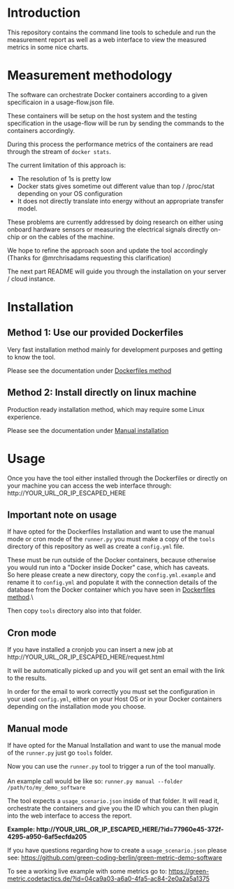 # Introduction

This repository contains the command line tools to schedule and run the measurement report
as well as a web interface to view the measured metrics in some nice charts.

# Measurement methodology

The software can orchestrate Docker containers according to a given specificaion in a usage-flow.json file.

These containers will be setup on the host system and the testing specification in the usage-flow will be
run by sending the commands to the containers accordingly.

During this process the performance metrics of the containers are read through the stream of 
`docker stats`.

The current limitation of this approach is:
- The resolution of 1s is pretty low
- Docker stats gives sometime out different value than top / /proc/stat depending on your OS configuration
- It does not directly translate into energy without an appropriate transfer model.

These problems are currently addressed by doing research on either using onboard hardware sensors or measuring 
the electrical signals directly on-chip or on the cables of the machine.

We hope to refine the approach soon and update the tool accordingly (Thanks for @mrchrisadams requesting this clarification)

The next part README will guide you through the installation on your server / cloud instance.

# Installation

## Method 1: Use our provided Dockerfiles

Very fast installation method mainly for development purposes and getting to know the tool.

Please see the documentation under [Dockerfiles method](https://github.com/green-coding-berlin/green-metrics-tool/tree/main/Docker)

## Method 2: Install directly on linux machine

Production ready installation method, which may require some Linux experience.

Please see the documentation under [Manual installation](https://github.com/green-coding-berlin/green-metrics-tool/blob/main/MANUAL_INSTALLATION.md)


# Usage

Once you have the tool either installed through the Dockerfiles or directly on your machine you can access the
web interface through: http://YOUR_URL_OR_IP_ESCAPED_HERE

## Important note on usage

If have opted for the Dockerfiles Installation and want to use the manual mode or cron mode of the `runner.py`
you must make a copy of the `tools` directory of this repository as well as create a `config.yml` file.

These must be run outside of the Docker containers, because otherwise you would run into a "Docker inside Docker" case, which has caveats.\
So here please create a new directory, copy the `config.yml.example` and rename it to `config.yml` and populate it with the connection details
of the database from the Docker container which you have seen in [Dockerfiles method](https://github.com/green-coding-berlin/green-metrics-tool/tree/main/Docker).\

Then copy `tools` directory also into that folder.


## Cron mode

If you have installed a cronjob you can insert a new job at http://YOUR_URL_OR_IP_ESCAPED_HERE/request.html

It will be automatically picked up and you will get sent an email with the link to the results.

In order for the email to work correctly you must set the configuration in your used `config.yml`, either
on your Host OS or in your Docker containers depending on the installation mode you choose.

## Manual mode

If have opted for the Manual Installation and want to use the manual mode of the `runner.py`
just go  `tools` folder.

Now you can use the `runner.py` tool to trigger a run of the tool manually.
\
\
An example call would be like so: `runner.py manual --folder /path/to/my_demo_software`

The tool expects a `usage_scenario.json` inside of that folder. It will read it, orchestrate the containers
and give you the ID which you can then plugin into the web interface to access the report.

**Example: http://YOUR_URL_OR_IP_ESCAPED_HERE/?id=77960e45-372f-4295-a950-6af5ecfda205**

If you have questions regarding how to create a `usage_scenario.json` please see: https://github.com/green-coding-berlin/green-metric-demo-software

To see a working live example with some metrics go to: https://green-metric.codetactics.de/?id=04ca9a03-a6a0-4fa5-ac84-2e0a2a5a1375

